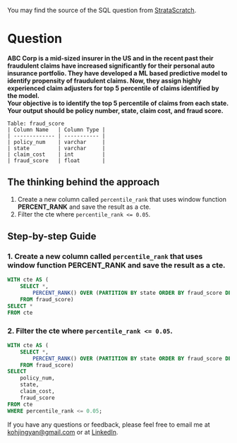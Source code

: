 You may find the source of the SQL question from [StrataScratch](https://platform.stratascratch.com/coding/10303-top-percentile-fraud?code_type=1).

# Question

**ABC Corp is a mid-sized insurer in the US and in the recent past their fraudulent claims have increased significantly for their personal auto insurance portfolio. They have developed a ML based predictive model to identify propensity of fraudulent claims. Now, they assign highly experienced claim adjusters for top 5 percentile of claims identified by the model.\
Your objective is to identify the top 5 percentile of claims from each state. Your output should be policy number, state, claim cost, and fraud score.**


````
Table: fraud_score
| Column Name   | Column Type |
| ------------- | ----------- |
| policy_num    | varchar     |
| state         | varchar     |
| claim_cost    | int         |
| fraud_score   | float       |
````

## The thinking behind the approach
1. Create a new column called `percentile_rank` that uses window function **PERCENT_RANK** and save the result as a cte.
2. Filter the cte where `percentile_rank <= 0.05`.

## Step-by-step Guide
### 1. Create a new column called `percentile_rank` that uses window function **PERCENT_RANK** and save the result as a cte.

````sql
WITH cte AS (
	SELECT *, 
		PERCENT_RANK() OVER (PARTITION BY state ORDER BY fraud_score DESC) percentile_rank
	FROM fraud_score)
SELECT *
FROM cte
````

### 2. Filter the cte where `percentile_rank <= 0.05`.

````sql
WITH cte AS (
	SELECT *, 
		PERCENT_RANK() OVER (PARTITION BY state ORDER BY fraud_score DESC) percentile_rank
	FROM fraud_score)
SELECT 
	policy_num, 
	state, 
	claim_cost, 
	fraud_score
FROM cte
WHERE percentile_rank <= 0.05;

````

If you have any questions or feedback, please feel free to email me at kohjingyan@gmail.com or at [LinkedIn](https://www.linkedin.com/in/koh-jing-yan/).
